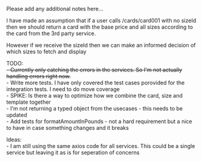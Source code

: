 Please add any additional notes here…

I have made an assumption that if a user calls /cards/card001 with no sizeId 
then we should return a card with the base price and all sizes according to the card from the 3rd party service.

However if we receive the sizeId then we can make an informed decision of which sizes to fetch and display

TODO: <br />
    <strike>- Currently only catching the errors in the services. So I'm not actually handling errors right now. </strike><br />
    - Write more tests. I have only covered the test cases porovided for the integration tests. I need to do move coverage<br />
    - SPIKE: Is there a way to optimize how we combine the card, size and template together<br />
    - I'm not returning a typed object from the usecases - this needs to be updated <br />
    - Add tests for formatAmountInPounds - not a hard requirement but a nice to have in case something changes and it breaks<br />

Ideas:<br />
    - I am still using the same axios code for all services. This could be a single service but leaving it as is for seperation of concerns